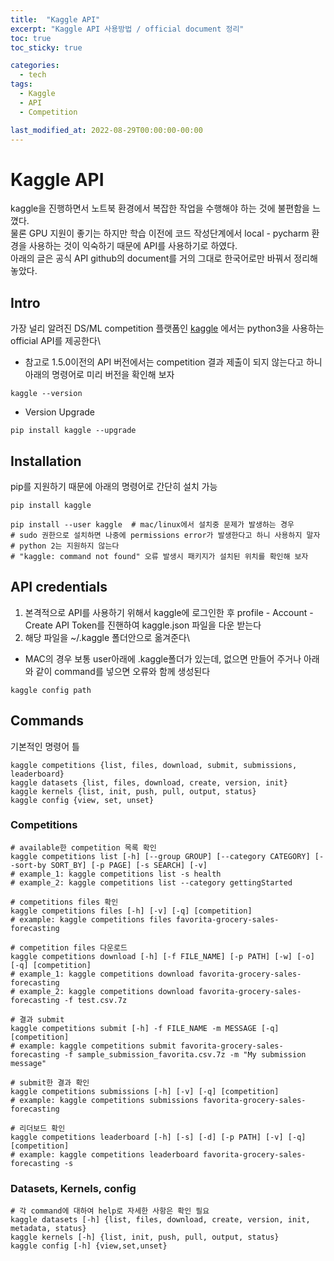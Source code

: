 ```yaml
---
title:  "Kaggle API"
excerpt: "Kaggle API 사용방법 / official document 정리"
toc: true
toc_sticky: true

categories:
  - tech
tags:
  - Kaggle
  - API
  - Competition

last_modified_at: 2022-08-29T00:00:00-00:00
---
```


# Kaggle API
kaggle을 진행하면서 노트북 환경에서 복잡한 작업을 수행해야 하는 것에 불편함을 느꼈다. \
물론 GPU 지원이 좋기는 하지만 학습 이전에 코드 작성단계에서 local - pycharm 환경을 사용하는 것이 익숙하기 때문에 API를 사용하기로 하였다. \
아래의 글은 공식 API github의 document를 거의 그대로 한국어로만 바꿔서 정리해 놓았다.

## Intro
가장 널리 알려진 DS/ML competition 플랫폼인 [kaggle](https://www.kaggle.com) 에서는 python3을 사용하는 official API를 제공한다\
* 참고로 1.5.0이전의 API 버전에서는 competition 결과 제출이 되지 않는다고 하니 아래의 명령어로 미리 버전을 확인해 보자
```shell
kaggle --version
```

* Version Upgrade
```shell
pip install kaggle --upgrade
```

## Installation
pip를 지원하기 때문에 아래의 명령어로 간단히 설치 가능
```shell
pip install kaggle

pip install --user kaggle  # mac/linux에서 설치중 문제가 발생하는 경우
# sudo 권한으로 설치하면 나중에 permissions error가 발생한다고 하니 사용하지 말자
# python 2는 지원하지 않는다
# "kaggle: command not found" 오류 발생시 패키지가 설치된 위치를 확인해 보자
```

## API credentials
1. 본격적으로 API를 사용하기 위해서 kaggle에 로그인한 후 profile - Account - Create API Token를 진핸하여 kaggle.json 파일을 다운 받는다
2. 해당 파일을 ~/.kaggle 폴더안으로 옮겨준다\
* MAC의 경우 보통 user아래에 .kaggle폴더가 있는데, 없으면 만들어 주거나 아래와 같이 command를 넣으면 오류와 함께 생성된다
```shell
kaggle config path
```

## Commands
기본적인 명령어 틀
```shell
kaggle competitions {list, files, download, submit, submissions, leaderboard}
kaggle datasets {list, files, download, create, version, init}
kaggle kernels {list, init, push, pull, output, status}
kaggle config {view, set, unset}
```

### Competitions
```shell
# available한 competition 목록 확인
kaggle competitions list [-h] [--group GROUP] [--category CATEGORY] [--sort-by SORT_BY] [-p PAGE] [-s SEARCH] [-v]
# example_1: kaggle competitions list -s health
# example_2: kaggle competitions list --category gettingStarted

# competitions files 확인
kaggle competitions files [-h] [-v] [-q] [competition]
# example: kaggle competitions files favorita-grocery-sales-forecasting

# competition files 다운로드
kaggle competitions download [-h] [-f FILE_NAME] [-p PATH] [-w] [-o] [-q] [competition]
# example_1: kaggle competitions download favorita-grocery-sales-forecasting
# example_2: kaggle competitions download favorita-grocery-sales-forecasting -f test.csv.7z

# 결과 submit
kaggle competitions submit [-h] -f FILE_NAME -m MESSAGE [-q] [competition]
# example: kaggle competitions submit favorita-grocery-sales-forecasting -f sample_submission_favorita.csv.7z -m "My submission message"

# submit한 결과 확인
kaggle competitions submissions [-h] [-v] [-q] [competition]
# example: kaggle competitions submissions favorita-grocery-sales-forecasting

# 리더보드 확인
kaggle competitions leaderboard [-h] [-s] [-d] [-p PATH] [-v] [-q] [competition]
# example: kaggle competitions leaderboard favorita-grocery-sales-forecasting -s
```

### Datasets, Kernels, config
```shell
# 각 command에 대하여 help로 자세한 사항은 확인 필요
kaggle datasets [-h] {list, files, download, create, version, init, metadata, status}
kaggle kernels [-h] {list, init, push, pull, output, status}
kaggle config [-h] {view,set,unset}
```